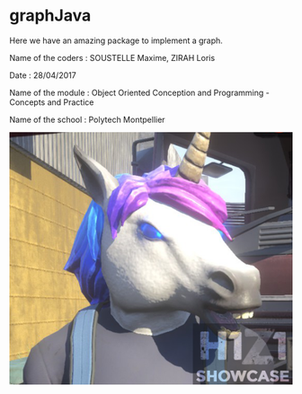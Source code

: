 # graphJava 
<p>Here we have an amazing package to implement a graph.</p>
<p>Name of the coders : SOUSTELLE Maxime, ZIRAH Loris</p>
<p>Date : 28/04/2017</p>
<p>Name of the module : Object Oriented Conception and Programming - Concepts and Practice</p>
<p>Name of the school : Polytech Montpellier </p>

![promisechains](https://raw.githubusercontent.com/Loriszirah/graphJava/master/Pink_Unicorn.png)
